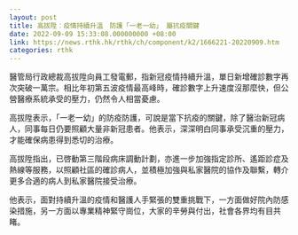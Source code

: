 ```yaml
---
layout: post
title: 高拔陞︰疫情持續升溫　防護「一老一幼」 屬抗疫關鍵
date: 2022-09-09 15:33:08.000000000 +08:00
link: https://news.rthk.hk/rthk/ch/component/k2/1666221-20220909.htm
categories: rthk
---
```


醫管局行政總裁高拔陞向員工發電郵，指新冠疫情持續升溫，單日新增確診數字再次突破一萬宗。相比年初第五波疫情最高峰時，確診數字上升速度沒那麼快，但公營醫療系統承受的壓力，仍然令人相當憂慮。
 
高拔陞表示，「一老一幼」的防疫防護，可說是當下抗疫的關鍵，除了醫治新冠病人，同事每日仍要照顧大量非新冠患者。他表示，深深明白同事承受沉重的壓力，才能確保病患得到悉切的治療。
 
高拔陞指出，已啓動第三階段病床調動計劃，亦進一步加強指定診所、遙距診症及熱線等服務，以照顧社區的確診病人，並積極加強與私家醫院的協作及聯繫，轉介更多合適的病人到私家醫院接受治療。
 
他表示，面對持續升溫的疫情和醫護人手緊張的雙重挑戰下，一方面做好院內防感染措施，另一方面以專業精神緊守崗位，大家的辛勞與付出，社會各界均有目共睹。

